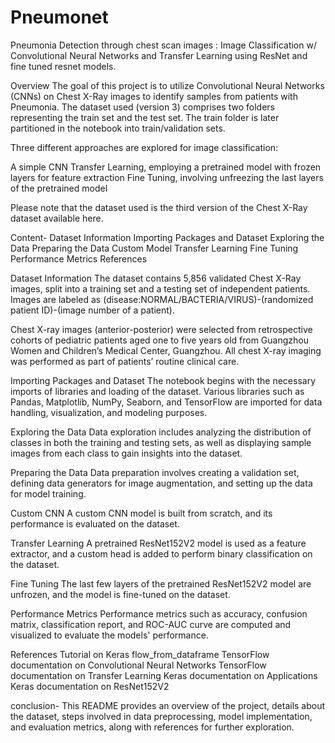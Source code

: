 # Pneumonet

Pneumonia Detection through chest scan images : Image Classification w/ Convolutional Neural Networks and Transfer Learning using ResNet and fine tuned resnet models.


Overview
The goal of this project is to utilize Convolutional Neural Networks (CNNs) on Chest X-Ray images to identify samples from patients with Pneumonia. The dataset used (version 3) comprises two folders representing the train set and the test set. The train folder is later partitioned in the notebook into train/validation sets.

Three different approaches are explored for image classification:

A simple CNN
Transfer Learning, employing a pretrained model with frozen layers for feature extraction
Fine Tuning, involving unfreezing the last layers of the pretrained model

Please note that the dataset used is the third version of the Chest X-Ray dataset available here.

Content-
Dataset Information
Importing Packages and Dataset
Exploring the Data
Preparing the Data
Custom Model
Transfer Learning
Fine Tuning
Performance Metrics
References

Dataset Information
The dataset contains 5,856 validated Chest X-Ray images, split into a training set and a testing set of independent patients. Images are labeled as (disease:NORMAL/BACTERIA/VIRUS)-(randomized patient ID)-(image number of a patient).

Chest X-ray images (anterior-posterior) were selected from retrospective cohorts of pediatric patients aged one to five years old from Guangzhou Women and Children’s Medical Center, Guangzhou. All chest X-ray imaging was performed as part of patients’ routine clinical care.

Importing Packages and Dataset
The notebook begins with the necessary imports of libraries and loading of the dataset. Various libraries such as Pandas, Matplotlib, NumPy, Seaborn, and TensorFlow are imported for data handling, visualization, and modeling purposes.

Exploring the Data
Data exploration includes analyzing the distribution of classes in both the training and testing sets, as well as displaying sample images from each class to gain insights into the dataset.

Preparing the Data
Data preparation involves creating a validation set, defining data generators for image augmentation, and setting up the data for model training.

Custom CNN
A custom CNN model is built from scratch, and its performance is evaluated on the dataset.

Transfer Learning
A pretrained ResNet152V2 model is used as a feature extractor, and a custom head is added to perform binary classification on the dataset.

Fine Tuning
The last few layers of the pretrained ResNet152V2 model are unfrozen, and the model is fine-tuned on the dataset.

Performance Metrics
Performance metrics such as accuracy, confusion matrix, classification report, and ROC-AUC curve are computed and visualized to evaluate the models' performance.

References
Tutorial on Keras flow_from_dataframe
TensorFlow documentation on Convolutional Neural Networks
TensorFlow documentation on Transfer Learning
Keras documentation on Applications
Keras documentation on ResNet152V2

conclusion-
This README provides an overview of the project, details about the dataset, steps involved in data preprocessing, model implementation, and evaluation metrics, along with references for further exploration.
